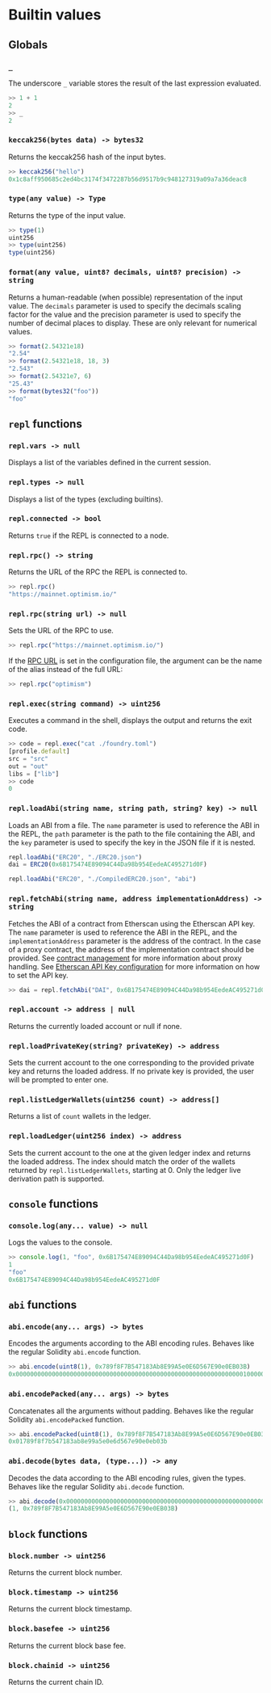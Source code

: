 # Builtin values

## Globals

### `_`

The underscore `_` variable stores the result of the last expression evaluated.

```javascript
>> 1 + 1
2
>> _
2
```


### `keccak256(bytes data) -> bytes32`

Returns the keccak256 hash of the input bytes.

```javascript
>> keccak256("hello")
0x1c8aff950685c2ed4bc3174f3472287b56d9517b9c948127319a09a7a36deac8
```

### `type(any value) -> Type`

Returns the type of the input value.

```javascript
>> type(1)
uint256
>> type(uint256)
type(uint256)
```

### `format(any value, uint8? decimals, uint8? precision) -> string`

Returns a human-readable (when possible) representation of the input value.
The `decimals` parameter is used to specify the decimals scaling factor for the value and the precision parameter is used to specify the number of decimal places to display. These are only relevant for numerical values.

```javascript
>> format(2.54321e18)
"2.54"
>> format(2.54321e18, 18, 3)
"2.543"
>> format(2.54321e7, 6)
"25.43"
>> format(bytes32("foo"))
"foo"
```

## `repl` functions

### `repl.vars -> null`

Displays a list of the variables defined in the current session.

### `repl.types -> null`

Displays a list of the types (excluding builtins).

### `repl.connected -> bool`

Returns `true` if the REPL is connected to a node.

### `repl.rpc() -> string`

Returns the URL of the RPC the REPL is connected to.

```javascript
>> repl.rpc()
"https://mainnet.optimism.io/"
```

### `repl.rpc(string url) -> null`

Sets the URL of the RPC to use.

```javascript
>> repl.rpc("https://mainnet.optimism.io/")
```

If the [RPC URL](./configuration.md#rpc-url) is set in the configuration file, the argument can be the name of the alias instead of the full URL:

```javascript
>> repl.rpc("optimism")
```

### `repl.exec(string command) -> uint256`

Executes a command in the shell, displays the output and returns the exit code.

```javascript
>> code = repl.exec("cat ./foundry.toml")
[profile.default]
src = "src"
out = "out"
libs = ["lib"]
>> code
0
```

### `repl.loadAbi(string name, string path, string? key) -> null`

Loads an ABI from a file. The `name` parameter is used to reference the ABI in the REPL, the `path` parameter is the path to the file containing the ABI, and the `key` parameter is used to specify the key in the JSON file if it is nested.

```javascript
repl.loadAbi("ERC20", "./ERC20.json")
dai = ERC20(0x6B175474E89094C44Da98b954EedeAC495271d0F)

repl.loadAbi("ERC20", "./CompiledERC20.json", "abi")
```

### `repl.fetchAbi(string name, address implementationAddress) -> string`

Fetches the ABI of a contract from Etherscan using the Etherscan API key.
The `name` parameter is used to reference the ABI in the REPL, and the `implementationAddress` parameter is the address of the contract.
In the case of a proxy contract, the address of the implementation contract should be provided.
See [contract management](./contracts_management.md#fetching-abis-from-etherscan) for more information about proxy handling.
See [Etherscan API Key configuration](./configuration.md#etherscan-api-key) for more information on how to set the API key.

```javascript
>> dai = repl.fetchAbi("DAI", 0x6B175474E89094C44Da98b954EedeAC495271d0F)
```

### `repl.account -> address | null`

Returns the currently loaded account or null if none.

### `repl.loadPrivateKey(string? privateKey) -> address`

Sets the current account to the one corresponding to the provided private key and returns the loaded address.
If no private key is provided, the user will be prompted to enter one.

### `repl.listLedgerWallets(uint256 count) -> address[]`

Returns a list of `count` wallets in the ledger.

### `repl.loadLedger(uint256 index) -> address`

Sets the current account to the one at the given ledger index and returns the loaded address.
The index should match the order of the wallets returned by `repl.listLedgerWallets`, starting at 0.
Only the ledger live derivation path is supported.

## `console` functions

### `console.log(any... value) -> null`

Logs the values to the console.

```javascript
>> console.log(1, "foo", 0x6B175474E89094C44Da98b954EedeAC495271d0F)
1
"foo"
0x6B175474E89094C44Da98b954EedeAC495271d0F
```

## `abi` functions

### `abi.encode(any... args) -> bytes`

Encodes the arguments according to the ABI encoding rules.
Behaves like the regular Solidity `abi.encode` function.

```javascript
>> abi.encode(uint8(1), 0x789f8F7B547183Ab8E99A5e0E6D567E90e0EB03B)
0x0000000000000000000000000000000000000000000000000000000000000001000000000000000000000000789f8f7b547183ab8e99a5e0e6d567e90e0eb03b
```

### `abi.encodePacked(any... args) -> bytes`

Concatenates all the arguments without padding.
Behaves like the regular Solidity `abi.encodePacked` function.

```javascript
>> abi.encodePacked(uint8(1), 0x789f8F7B547183Ab8E99A5e0E6D567E90e0EB03B)
0x01789f8f7b547183ab8e99a5e0e6d567e90e0eb03b
```

### `abi.decode(bytes data, (type...)) -> any`

Decodes the data according to the ABI encoding rules, given the types.
Behaves like the regular Solidity `abi.decode` function.

```javascript
>> abi.decode(0x0000000000000000000000000000000000000000000000000000000000000001000000000000000000000000789f8f7b547183ab8e99a5e0e6d567e90e0eb03b, (uint8, address))
(1, 0x789f8F7B547183Ab8E99A5e0E6D567E90e0EB03B)
```

## `block` functions

### `block.number -> uint256`

Returns the current block number.

### `block.timestamp -> uint256`

Returns the current block timestamp.

### `block.basefee -> uint256`

Returns the current block base fee.

### `block.chainid -> uint256`

Returns the current chain ID.
